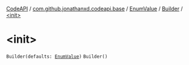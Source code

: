 [CodeAPI](../../../index.md) / [com.github.jonathanxd.codeapi.base](../../index.md) / [EnumValue](../index.md) / [Builder](index.md) / [&lt;init&gt;](.)

# &lt;init&gt;

`Builder(defaults: `[`EnumValue`](../index.md)`)`
`Builder()`